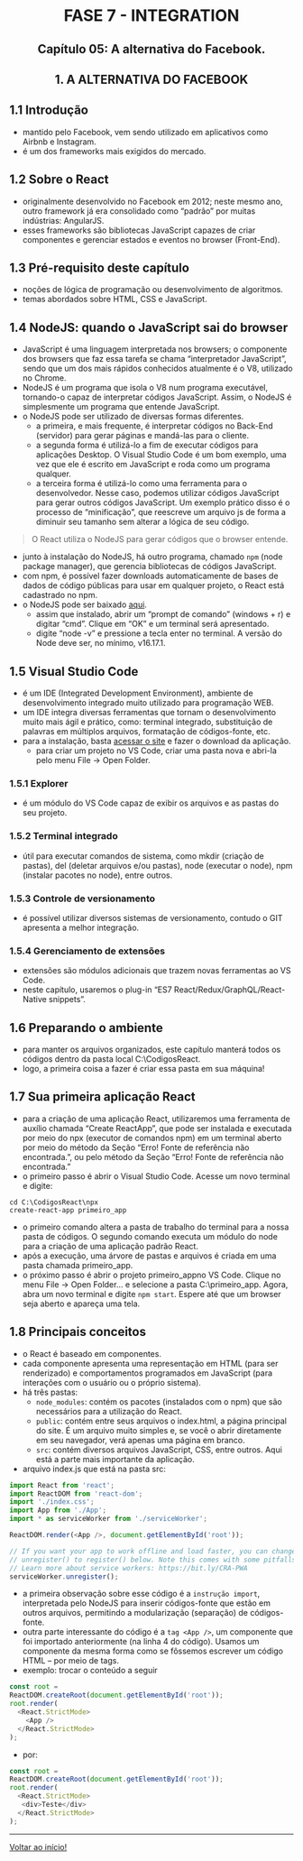 <div id="fase07" align="center">
<h1>FASE 7 - INTEGRATION</h1>
<h2>Capítulo 05: A alternativa do Facebook.</h2>
</div>

<div align="center">
<h2>1. A ALTERNATIVA DO FACEBOOK</h2>
</div>

## 1.1 Introdução

- mantido pelo Facebook, vem sendo utilizado em aplicativos como Airbnb e Instagram.
- é um dos frameworks mais exigidos do mercado.

## 1.2 Sobre o React

- originalmente desenvolvido no Facebook em 2012; neste mesmo ano, outro framework já era consolidado como “padrão” por muitas indústrias: AngularJS. 
- esses frameworks são bibliotecas JavaScript capazes de criar componentes e gerenciar estados e eventos no browser (Front-End).

## 1.3 Pré-requisito deste capítulo

- noções de lógica de programação ou desenvolvimento de algoritmos.
- temas abordados sobre HTML, CSS e JavaScript.

## 1.4 NodeJS: quando o JavaScript sai do browser

- JavaScript é uma linguagem interpretada nos browsers; o componente dos browsers que faz essa tarefa se chama “interpretador JavaScript”, sendo que um dos mais rápidos conhecidos atualmente é o V8, utilizado no Chrome.
- NodeJS é um programa que isola o V8 num programa executável, tornando-o capaz de interpretar códigos JavaScript. Assim, o NodeJS é simplesmente um programa que entende JavaScript.
- o NodeJS pode ser utilizado de diversas formas diferentes. 
  - a primeira, e mais frequente, é interpretar códigos no Back-End (servidor) para gerar páginas e mandá-las para o cliente.
  - a segunda forma é utilizá-lo a fim de executar códigos para aplicações Desktop. O Visual Studio Code é um bom exemplo, uma vez que ele é escrito em JavaScript e roda como um programa qualquer.
  - a terceira forma é utilizá-lo como uma ferramenta para o desenvolvedor. Nesse caso, podemos utilizar códigos JavaScript para gerar outros códigos JavaScript. Um exemplo prático disso é o processo de “minificação”, que reescreve um arquivo js de forma a diminuir seu tamanho sem alterar a lógica de seu código. 
  
> O React utiliza o NodeJS para gerar códigos que o browser entende.

- junto à instalação do NodeJS, há outro programa, chamado `npm` (node package manager), que gerencia bibliotecas de códigos JavaScript. 
- com npm, é possível fazer downloads automaticamente de bases de dados de código públicas para usar em qualquer projeto, o React está cadastrado no npm. 
- o NodeJS pode ser baixado [aqui](https://nodejs.org/en/).
  - assim que instalado, abrir um “prompt de comando” (windows + r) e digitar “cmd”. Clique em “OK” e um terminal será apresentado.
  - digite “node -v” e pressione a tecla enter no terminal. A versão do Node deve ser, no mínimo, v16.17.1.

## 1.5 Visual Studio Code

- é um IDE (Integrated Development Environment), ambiente de desenvolvimento integrado muito utilizado para programação WEB.
- um IDE integra diversas ferramentas que tornam o desenvolvimento muito mais ágil e prático, como: terminal integrado, substituição de palavras em múltiplos arquivos, formatação de códigos-fonte, etc. 
- para a instalação, basta [acessar o site](https://code.visualstudio.com/) e fazer o download da aplicação. 
  - para criar um projeto no VS Code, criar uma pasta nova e abri-la pelo menu File → Open Folder.

### 1.5.1 Explorer

- é um módulo do VS Code capaz de exibir os arquivos e as pastas do seu projeto. 

### 1.5.2 Terminal integrado

- útil para executar comandos de sistema, como mkdir (criação de pastas), del (deletar arquivos e/ou pastas), node (executar o node), npm (instalar pacotes no node), entre outros. 

### 1.5.3 Controle de versionamento

- é possível utilizar diversos sistemas de versionamento, contudo o GIT apresenta a melhor integração.

### 1.5.4 Gerenciamento de extensões

- extensões são módulos adicionais que trazem novas ferramentas ao VS Code. 
- neste capítulo, usaremos o plug-in “ES7 React/Redux/GraphQL/React-Native snippets”.

## 1.6 Preparando o ambiente

- para manter os arquivos organizados, este capítulo manterá todos os códigos dentro da pasta local C:\CodigosReact.
- logo, a primeira coisa a fazer é criar essa pasta em sua máquina!

## 1.7 Sua primeira aplicação React

- para a criação de uma aplicação React, utilizaremos uma ferramenta de auxílio chamada “Create ReactApp”, que pode ser instalada e executada por meio do npx (executor de comandos npm) em um terminal aberto por meio do método da Seção “Erro! Fonte de referência não encontrada.”, ou pelo método da Seção “Erro! Fonte de referência não encontrada.”
- o primeiro passo é abrir o Visual Studio Code. Acesse um novo terminal e digite: 

~~~
cd C:\CodigosReact\npx 
create-react-app primeiro_app
~~~

- o primeiro comando altera a pasta de trabalho do terminal para a nossa pasta de códigos. O segundo comando executa um módulo do node para a criação de uma aplicação padrão React. 
- após a execução, uma árvore de pastas e arquivos é criada em uma pasta chamada primeiro_app.
- o próximo passo é abrir o projeto primeiro_appno VS Code. Clique no menu File → Open Folder... e selecione a pasta C:\primeiro_app. Agora, abra um novo terminal e digite `npm start`. Espere até que um browser seja aberto e apareça uma tela.

## 1.8 Principais conceitos

- o React é baseado em componentes.
- cada componente apresenta uma representação em HTML (para ser renderizado) e comportamentos programados em JavaScript (para interações com o usuário ou o próprio sistema).
- há três pastas: 
  - `node_modules`: contém os pacotes (instalados com o npm) que são necessários para a utilização do React.
  - `public`: contém entre seus arquivos o index.html, a página principal do site. É um arquivo muito simples e, se você o abrir diretamente em seu navegador, verá apenas uma página em branco.
  - `src`: contém diversos arquivos JavaScript, CSS, entre outros. Aqui está a parte mais importante da aplicação.
- arquivo index.js que está na pasta src:

~~~javascript
import React from 'react';
import ReactDOM from 'react-dom';
import './index.css';
import App from './App';
import * as serviceWorker from './serviceWorker';

ReactDOM.render(<App />, document.getElementById('root'));

// If you want your app to work offline and load faster, you can change
// unregister() to register() below. Note this comes with some pitfalls.
// Learn more about service workers: https://bit.ly/CRA-PWA
serviceWorker.unregister();
~~~

- a primeira observação sobre esse código é a `instrução import`, interpretada pelo NodeJS para inserir códigos-fonte que estão em outros arquivos, permitindo a modularização (separação) de códigos-fonte. 
- outra parte interessante do código é a `tag <App />`, um componente que foi importado anteriormente (na linha 4 do código). Usamos um componente da mesma forma como se fôssemos escrever um código HTML – por meio de tags.
- exemplo: trocar o conteúdo a seguir

~~~javascript
const root =
ReactDOM.createRoot(document.getElementById('root'));
root.render(
  <React.StrictMode>
    <App />
  </React.StrictMode>
);
~~~

- por:

~~~javascript
const root =
ReactDOM.createRoot(document.getElementById('root'));
root.render(
  <React.StrictMode>
   <div>Teste</div>
  </React.StrictMode>
);
~~~














--- 

[Voltar ao início!](https://github.com/DigouO/Fintech_FIAP_2023)